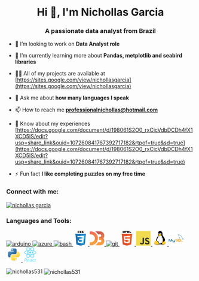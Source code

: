<h1 align="center">Hi 👋, I'm Nichollas Garcia</h1>
<h3 align="center">A passionate data analyst from Brazil</h3>

- 🔭 I’m looking to work on **Data Analyst role**

- 🌱 I’m currently learning more about **Pandas, metplotlib and seabird libraries**

- 👨‍💻 All of my projects are available at [https://sites.google.com/view/nichollasgarcia](https://sites.google.com/view/nichollasgarcia)

- 💬 Ask me about **how many languages I speak**

- 📫 How to reach me **professionalnichollas@hotmail.com**

- 📄 Know about my experiences [https://docs.google.com/document/d/198061S2O0_rxCicVdbDCDh4fX1XCD5IS/edit?usp=share_link&ouid=107260841767392717182&rtpof=true&sd=true](https://docs.google.com/document/d/198061S2O0_rxCicVdbDCDh4fX1XCD5IS/edit?usp=share_link&ouid=107260841767392717182&rtpof=true&sd=true)

- ⚡ Fun fact **I like completing puzzles on my free time**

<h3 align="left">Connect with me:</h3>
<p align="left">
<a href="https://linkedin.com/in/nichollas garcia" target="blank"><img align="center" src="https://raw.githubusercontent.com/rahuldkjain/github-profile-readme-generator/master/src/images/icons/Social/linked-in-alt.svg" alt="nichollas garcia" height="30" width="40" /></a>
</p>

<h3 align="left">Languages and Tools:</h3>
<p align="left"> <a href="https://www.arduino.cc/" target="_blank" rel="noreferrer"> <img src="https://cdn.worldvectorlogo.com/logos/arduino-1.svg" alt="arduino" width="40" height="40"/> </a> <a href="https://azure.microsoft.com/en-in/" target="_blank" rel="noreferrer"> <img src="https://www.vectorlogo.zone/logos/microsoft_azure/microsoft_azure-icon.svg" alt="azure" width="40" height="40"/> </a> <a href="https://www.gnu.org/software/bash/" target="_blank" rel="noreferrer"> <img src="https://www.vectorlogo.zone/logos/gnu_bash/gnu_bash-icon.svg" alt="bash" width="40" height="40"/> </a> <a href="https://www.w3schools.com/css/" target="_blank" rel="noreferrer"> <img src="https://raw.githubusercontent.com/devicons/devicon/master/icons/css3/css3-original-wordmark.svg" alt="css3" width="40" height="40"/> </a> <a href="https://d3js.org/" target="_blank" rel="noreferrer"> <img src="https://raw.githubusercontent.com/devicons/devicon/master/icons/d3js/d3js-original.svg" alt="d3js" width="40" height="40"/> </a> <a href="https://git-scm.com/" target="_blank" rel="noreferrer"> <img src="https://www.vectorlogo.zone/logos/git-scm/git-scm-icon.svg" alt="git" width="40" height="40"/> </a> <a href="https://www.w3.org/html/" target="_blank" rel="noreferrer"> <img src="https://raw.githubusercontent.com/devicons/devicon/master/icons/html5/html5-original-wordmark.svg" alt="html5" width="40" height="40"/> </a> <a href="https://developer.mozilla.org/en-US/docs/Web/JavaScript" target="_blank" rel="noreferrer"> <img src="https://raw.githubusercontent.com/devicons/devicon/master/icons/javascript/javascript-original.svg" alt="javascript" width="40" height="40"/> </a> <a href="https://www.linux.org/" target="_blank" rel="noreferrer"> <img src="https://raw.githubusercontent.com/devicons/devicon/master/icons/linux/linux-original.svg" alt="linux" width="40" height="40"/> </a> <a href="https://www.mysql.com/" target="_blank" rel="noreferrer"> <img src="https://raw.githubusercontent.com/devicons/devicon/master/icons/mysql/mysql-original-wordmark.svg" alt="mysql" width="40" height="40"/> </a> <a href="https://www.python.org" target="_blank" rel="noreferrer"> <img src="https://raw.githubusercontent.com/devicons/devicon/master/icons/python/python-original.svg" alt="python" width="40" height="40"/> </a> <a href="https://reactjs.org/" target="_blank" rel="noreferrer"> <img src="https://raw.githubusercontent.com/devicons/devicon/master/icons/react/react-original-wordmark.svg" alt="react" width="40" height="40"/> </a> </p>

<p><img align="left" src="https://github-readme-stats.vercel.app/api/top-langs?username=nichollas531&show_icons=true&locale=en&layout=compact" alt="nichollas531" /></p>

<p>&nbsp;<img align="center" src="https://github-readme-stats.vercel.app/api?username=nichollas531&show_icons=true&locale=en" alt="nichollas531" /></p>
